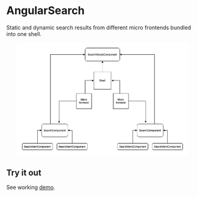 

# AngularSearch

Static and dynamic search results from different micro frontends bundled into one shell.


<p style="text-align: center;"><img src="https://raw.githubusercontent.com/jsaldanaperez/angular-search/main/.diagrams/apps.drawio.png" width="450"></p>


## Try it out
See working <a href="https://polite-sea-0ef513703.azurestaticapps.net">demo</a>.
